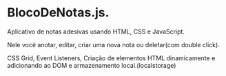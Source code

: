 # BlocoDeNotas.js.

Aplicativo de notas adesivas usando HTML, CSS e JavaScript.

Nele você anotar, editar, criar uma nova nota ou deletar(com double click).


CSS Grid, Event Listeners, Criação de elementos HTML dinamicamente e adicionando ao DOM e armazenamento local.(localstorage)
